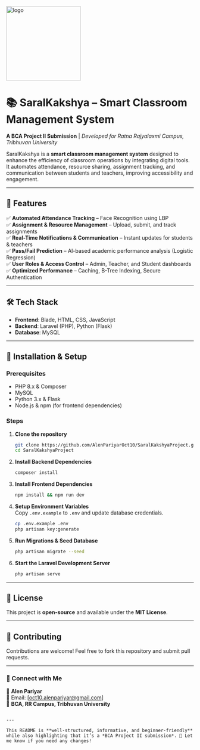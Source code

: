 <img src="https://github.com/user-attachments/assets/ec39543e-bec8-40b9-b7d4-9d49aa0a1363" width="200" alt="logo">

# 📚 SaralKakshya – Smart Classroom Management System  

**A BCA Project II Submission** | *Developed for Ratna Rajyalaxmi Campus, Tribhuvan University*  

SaralKakshya is a **smart classroom management system** designed to enhance the efficiency of classroom operations by integrating digital tools. It automates attendance, resource sharing, assignment tracking, and communication between students and teachers, improving accessibility and engagement.  

---

## 🚀 Features  

✅ **Automated Attendance Tracking** – Face Recognition using LBP  
✅ **Assignment & Resource Management** – Upload, submit, and track assignments  
✅ **Real-Time Notifications & Communication** – Instant updates for students & teachers  
✅ **Pass/Fail Prediction** – AI-based academic performance analysis (Logistic Regression)  
✅ **User Roles & Access Control** – Admin, Teacher, and Student dashboards  
✅ **Optimized Performance** – Caching, B-Tree Indexing, Secure Authentication  

---

## 🛠️ Tech Stack  

- **Frontend**: Blade, HTML, CSS, JavaScript  
- **Backend**: Laravel (PHP), Python (Flask)  
- **Database**: MySQL  
---

## 📌 Installation & Setup  

### Prerequisites  
- PHP 8.x & Composer  
- MySQL  
- Python 3.x & Flask  
- Node.js & npm (for frontend dependencies)  

### Steps  
1. **Clone the repository**  
   ```bash
   git clone https://github.com/AlenPariyarOct10/SaralKakshyaProject.git
   cd SaralKakshyaProject
   ```  
2. **Install Backend Dependencies**  
   ```bash
   composer install
   ```  
3. **Install Frontend Dependencies**  
   ```bash
   npm install && npm run dev
   ```  
4. **Setup Environment Variables**  
   Copy `.env.example` to `.env` and update database credentials.  
   ```bash
   cp .env.example .env
   php artisan key:generate
   ```  
5. **Run Migrations & Seed Database**  
   ```bash
   php artisan migrate --seed
   ```  
6. **Start the Laravel Development Server**  
   ```bash
   php artisan serve
   ```  


---

## 📜 License  

This project is **open-source** and available under the **MIT License**.  

---

## 🤝 Contributing  

Contributions are welcome! Feel free to fork this repository and submit pull requests.  

---

### 🔗 Connect with Me  
👤 **Alen Pariyar**  
📧 Email: [oct10.alenpariyar@gmail.com]  
📌 **BCA, RR Campus, Tribhuvan University**  
```

---

This README is **well-structured, informative, and beginner-friendly** while also highlighting that it’s a *BCA Project II submission*. 🚀 Let me know if you need any changes!
